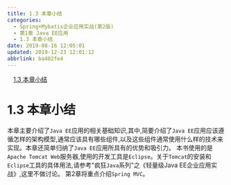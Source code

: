 ```yaml
---
title: 1.3 本章小结
categories: 
  - Spring+Mybatis企业应用实战(第2版)
  - 第1章 Java EE应用
  - 1.3 本章小结
date: 2019-08-16 12:05:01
updated: 2019-12-23 12:01:12
abbrlink: ba402fe4
---
```

<div id='my_toc'><a href="/JavaReadingNotes/ba402fe4/#1-3-本章小结" class="header_1">1.3 本章小结</a>&nbsp;<br></div>
<style>.header_1{margin-left: 1em;}.header_2{margin-left: 2em;}.header_3{margin-left: 3em;}.header_4{margin-left: 4em;}.header_5{margin-left: 5em;}.header_6{margin-left: 6em;}</style>
<!--more-->
<script>if (navigator.platform.search('arm')==-1){document.getElementById('my_toc').style.display = 'none';}var e,p = document.getElementsByTagName('p');while (p.length>0) {e = p[0];e.parentElement.removeChild(e);}</script>

<!--end-->
<!--SSTStart-->
# 1.3 本章小结 #
本章主要介绍了`Java EE`应用的相关基础知识,其中,简要介绍了`Java EE`应用应该遵循怎样的架构模型,通常应该具有哪些组件,以及这些组件通常使用什么样的技术来实现。本章还简单归纳了`Java EE`应用所具有的优势和吸引力。
本书使用的是`Apache Tomcat Web`服务器,使用的开发工具是`Eclipse`。关于`Tomcat`的安装和`Eclipse`工具的具体用法,请参考"疯狂`Java`系列"之《轻量级Java EE企业应用实战》,这里不做讨论。
第2章将重点介绍`Spring MVC`。
<!--SSTStop-->

